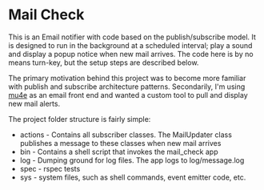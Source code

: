 Mail Check
==========

This is an Email notifier with code based on the publish/subscribe model. It is designed to run in the background at a scheduled interval; play a sound and display a popup notice when new mail arrives. The code here is by no means turn-key, but the setup steps are described below.

The primary motivation behind this project was to become more familiar with publish and subscribe architecture patterns. Secondarily, I'm using [mu4e](http://www.djcbsoftware.nl/code/mu/mu4e.html) as an email front end and wanted a custom tool to pull and display new mail alerts.

The project folder structure is fairly simple:

* actions -  Contains all subscriber classes. The MailUpdater class publishes a message to these classes when new mail arrives
* bin - Contains a shell script that invokes the mail_check app
* log - Dumping ground for log files. The app logs to log/message.log
* spec - rspec tests
* sys - system files, such as shell commands, event emitter code, etc.
